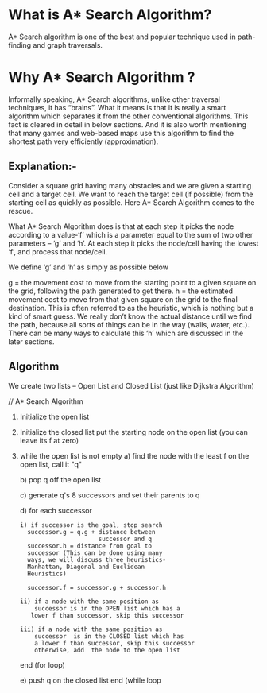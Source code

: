 # What is A* Search Algorithm? #
A* Search algorithm is one of the best and popular technique used in path-finding and graph traversals.

# Why A* Search Algorithm ? #
Informally speaking, A* Search algorithms, unlike other traversal techniques, it has “brains”. What it means is that it is really a smart algorithm which separates it from the other conventional algorithms. This fact is cleared in detail in below sections.
And it is also worth mentioning that many games and web-based maps use this algorithm to find the shortest path very efficiently (approximation).

## Explanation:- ## 
Consider a square grid having many obstacles and we are given a starting cell and a target cell. We want to reach the target cell (if possible) from the starting cell as quickly as possible. Here A* Search Algorithm comes to the rescue.

What A* Search Algorithm does is that at each step it picks the node according to a value-‘f’ which is a parameter equal to the sum of two other parameters – ‘g’ and ‘h’. At each step it picks the node/cell having the lowest ‘f’, and process that node/cell.

We define ‘g’ and ‘h’ as simply as possible below

g = the movement cost to move from the starting point to a given square on the grid, following the path generated to get there.
h = the estimated movement cost to move from that given square on the grid to the final destination. This is often referred to as the heuristic, which is nothing but a kind of smart guess. We really don’t know the actual distance until we find the path, because all sorts of things can be in the way (walls, water, etc.). There can be many ways to calculate this ‘h’ which are discussed in the later sections.


## Algorithm ##
We create two lists – Open List and Closed List (just like Dijkstra Algorithm)

// A* Search Algorithm
1.  Initialize the open list
2.  Initialize the closed list
    put the starting node on the open 
    list (you can leave its f at zero)

3.  while the open list is not empty
    a) find the node with the least f on 
       the open list, call it "q"

    b) pop q off the open list
  
    c) generate q's 8 successors and set their 
       parents to q
   
    d) for each successor
        
        i) if successor is the goal, stop search
          successor.g = q.g + distance between 
                              successor and q
          successor.h = distance from goal to 
          successor (This can be done using many 
          ways, we will discuss three heuristics- 
          Manhattan, Diagonal and Euclidean 
          Heuristics)
          
          successor.f = successor.g + successor.h

        ii) if a node with the same position as 
            successor is in the OPEN list which has a 
           lower f than successor, skip this successor

        iii) if a node with the same position as 
            successor  is in the CLOSED list which has
            a lower f than successor, skip this successor
            otherwise, add  the node to the open list
     end (for loop)
  
    e) push q on the closed list
    end (while loop
